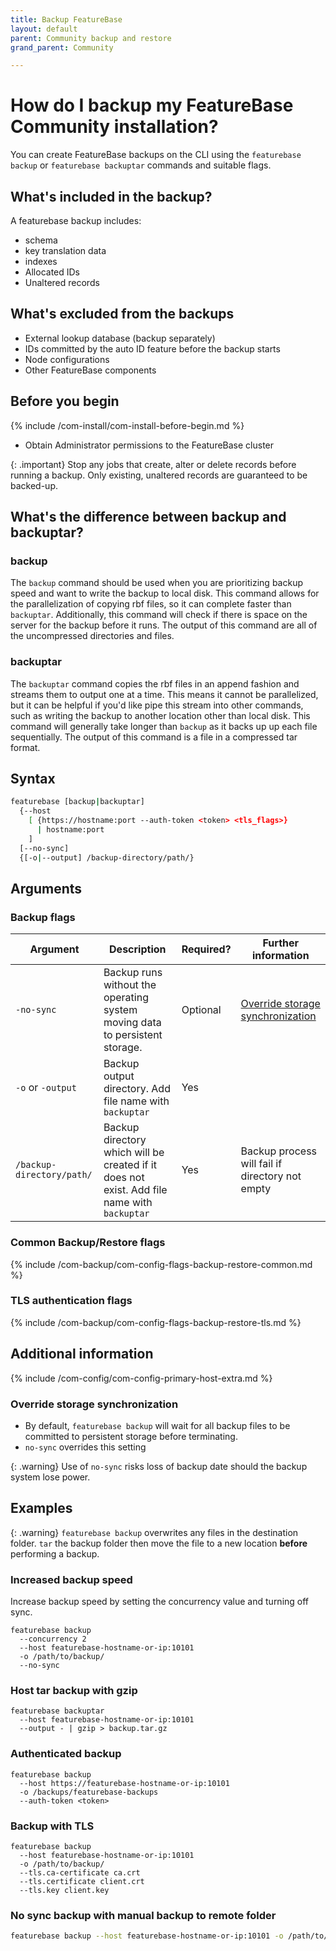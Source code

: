 ```yaml
---
title: Backup FeatureBase
layout: default
parent: Community backup and restore
grand_parent: Community

---
```


# How do I backup my FeatureBase Community installation?

You can create FeatureBase backups on the CLI using the `featurebase backup` or `featurebase backuptar` commands and suitable flags.

## What's included in the backup?

A featurebase backup includes:
* schema
* key translation data
* indexes
* Allocated IDs
* Unaltered records

## What's excluded from the backups

* External lookup database (backup separately)
* IDs committed by the auto ID feature before the backup starts
* Node configurations
* Other FeatureBase components

## Before you begin

{% include /com-install/com-install-before-begin.md %}
<!--* [Learn how to set up authentication for FeatureBase Community](/docs/community/com-config/com-config-authentication)-->
* Obtain Administrator permissions to the FeatureBase cluster

{: .important}
Stop any jobs that create, alter or delete records before running a backup. Only existing, unaltered records are guaranteed to be backed-up.

## What's the difference between backup and backuptar?

### backup

The `backup` command should be used when you are prioritizing backup speed and want to write the backup to local disk. This command allows for the parallelization of copying rbf files, so it can complete faster than `backuptar`. Additionally, this command will check if there is space on the server for the backup before it runs. The output of this command are all of the uncompressed directories and files.

### backuptar

The `backuptar` command copies the rbf files in an append fashion and streams them to output one at a time. This means it cannot be parallelized, but it can be helpful if you'd like pipe this stream into other commands, such as writing the backup to another location other than local disk. This command will generally take longer than `backup` as it backs up up each file sequentially. The output of this command is a file in a compressed tar format.

## Syntax

```sh
featurebase [backup|backuptar]
  {--host
    [ {https://hostname:port --auth-token <token> <tls_flags>}
      | hostname:port
    ]
  [--no-sync]
  {[-o|--output] /backup-directory/path/}
```

## Arguments

### Backup flags

| Argument | Description | Required? | Further information |
|---|---|---|---|
| `-no-sync` | Backup runs without the operating system moving data to persistent storage. | Optional | [Override storage synchronization](#override-storage-synchronization) |
| `-o` or `-output` | Backup output directory. Add file name with `backuptar` | Yes |  |
| `/backup-directory/path/` | Backup directory which will be created if it does not exist. Add file name with `backuptar` | Yes | Backup process will fail if directory not empty |

### Common Backup/Restore flags

{% include /com-backup/com-config-flags-backup-restore-common.md %}

### TLS authentication flags

{% include /com-backup/com-config-flags-backup-restore-tls.md %}

## Additional information

{% include /com-config/com-config-primary-host-extra.md %}

### Override storage synchronization

* By default, `featurebase backup` will wait for all backup files to be committed to persistent storage before terminating.
* `no-sync` overrides this setting

{: .warning}
Use of `no-sync` risks loss of backup date should the backup system lose power.

## Examples

{: .warning}
`featurebase backup` overwrites any files in the destination folder. `tar` the backup folder then move the file to a new location **before** performing a backup.

### Increased backup speed

Increase backup speed by setting the concurrency value and turning off sync.

```
featurebase backup
  --concurrency 2
  --host featurebase-hostname-or-ip:10101
  -o /path/to/backup/
  --no-sync
```

### Host tar backup with gzip

```
featurebase backuptar
  --host featurebase-hostname-or-ip:10101
  --output - | gzip > backup.tar.gz
```

### Authenticated backup

```
featurebase backup
  --host https://featurebase-hostname-or-ip:10101
  -o /backups/featurebase-backups
  --auth-token <token>
```

### Backup with TLS

```
featurebase backup
  --host featurebase-hostname-or-ip:10101
  -o /path/to/backup/
  --tls.ca-certificate ca.crt
  --tls.certificate client.crt
  --tls.key client.key
```

### No sync backup with manual backup to remote folder

```sh
featurebase backup --host featurebase-hostname-or-ip:10101 -o /path/to/backup/ --no-sync
```
